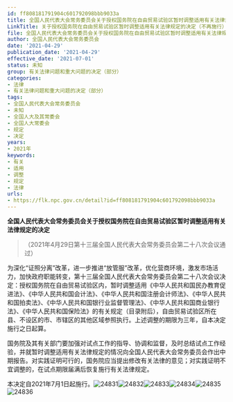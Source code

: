 ```yaml
---
id: ff808181791904c601792098bbb9033a
title: 全国人民代表大会常务委员会关于授权国务院在自由贸易试验区暂时调整适用有关法律规定的决定（不再施行）
LinkTitle: 关于授权国务院在自由贸易试验区暂时调整适用有关法律规定的决定（不再施行）
file: 全国人民代表大会常务委员会关于授权国务院在自由贸易试验区暂时调整适用有关法律规定的决定（不再施行）_20210429_ff808181791904c601792098bbb9033a.docx
author: 全国人民代表大会常务委员会
date: '2021-04-29'
publication_date: '2021-04-29'
effective_date: '2021-07-01'
status: 未知
group: 有关法律问题和重大问题的决定（部分）
categories:
- 法律
- 有关法律问题和重大问题的决定（部分）
tags:
- 全国人民代表大会常务委员会
- 未知
- 全国人大及其常委会
- 全国人大常委会
- 规定
- 决定
years:
- 2021年
keywords:
- 有关
- 适用
- 调整
- 规定
- 法律
urls:
- https://flk.npc.gov.cn/detail?id=ff808181791904c601792098bbb9033a
---
```


**全国人民代表大会常务委员会关于授权国务院在自由贸易试验区暂时调整适用有关法律规定的决定**

> （2021年4月29日第十三届全国人民代表大会常务委员会第二十八次会议通过）

为深化“证照分离”改革，进一步推进“放管服”改革，优化营商环境，激发市场活力，加快政府职能转变，第十三届全国人民代表大会常务委员会第二十八次会议决定：授权国务院在自由贸易试验区内，暂时调整适用《中华人民共和国民办教育促进法》、《中华人民共和国会计法》、《中华人民共和国注册会计师法》、《中华人民共和国拍卖法》、《中华人民共和国银行业监督管理法》、《中华人民共和国商业银行法》、《中华人民共和国保险法》的有关规定（目录附后），自由贸易试验区所在县、不设区的市、市辖区的其他区域参照执行。上述调整的期限为三年，自本决定施行之日起算。

国务院及其有关部门要加强对试点工作的指导、协调和监督，及时总结试点工作经验，并就暂时调整适用有关法律规定的情况向全国人民代表大会常务委员会作出中期报告。对实践证明可行的，国务院应当提出修改有关法律的意见；对实践证明不宜调整的，在试点期限届满后恢复施行有关法律规定。

本决定自2021年7月1日起施行。![24831](../images/ff808181791904c601792098bbb9033a/image_01.png)![24832](../images/ff808181791904c601792098bbb9033a/image_02.png)![24833](../images/ff808181791904c601792098bbb9033a/image_03.png)![24834](../images/ff808181791904c601792098bbb9033a/image_04.png)![24835](../images/ff808181791904c601792098bbb9033a/image_05.png)![24836](../images/ff808181791904c601792098bbb9033a/image_06.png)
